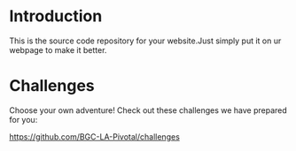 # Introduction

This is the source code repository for your website.Just simply put it on ur webpage to make it better.

# Challenges

Choose your own adventure!  Check out these challenges we have prepared for you:

https://github.com/BGC-LA-Pivotal/challenges
